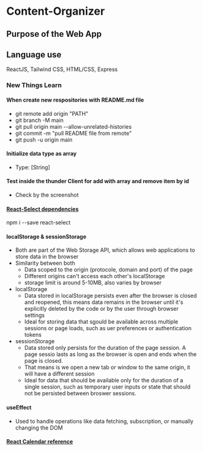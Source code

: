 # Content-Organizer

## Purpose of the Web App

## Language use

ReactJS, Tailwind CSS, HTML/CSS, Express

### New Things Learn

#### When create new respositories with README.md file

- git remote add origin "PATH"
- git branch -M main
- git pull origin main --allow-unrelated-histories
- git commit -m "pull README file from remote"
- git push -u origin main

#### Initialize data type as array

- Type: [String]

#### Test inside the thunder Client for add with array and remove item by id

- Check by the screenshot

#### [React-Select dependencies](https://react-select.com/home)

npm i --save react-select

#### localStorage & sessionStorage

- Both are part of the Web Storage API, which allows web applications to store data in the browser
- Similarity between both
  - Data scoped to the origin (protocole, domain and port) of the page
  - Different origins can't access each other's localStorage
  - storage limit is around 5-10MB, also varies by browser
- localStorage
  - Data stored in localStorage persists even after the browser is closed and reopened, this means data remains in the browser until it's explicitly deleted by the code or by the user through browser settings
  - Ideal for storing data that sgould be available across multiple sessions or page loads, such as uer preferences or authentication tokens
- sessionStorage
  - Data stored only persists for the duration of the page session. A page sessio lasts as long as the browser is open and ends when the page is closed.
  - That means is we open a new tab or window to the same origin, it will have a different session
  - Ideal for data that should be available only for the duration of a single session, such as temporary user inputs or state that should not be persisted between broswer sessions.

#### useEffect

- Used to handle operations like data fetching, subscription, or manually changing the DOM

#### [React Calendar reference](https://derrickotte.medium.com/how-to-create-a-calendar-from-scratch-in-react-1f2db197454d)
